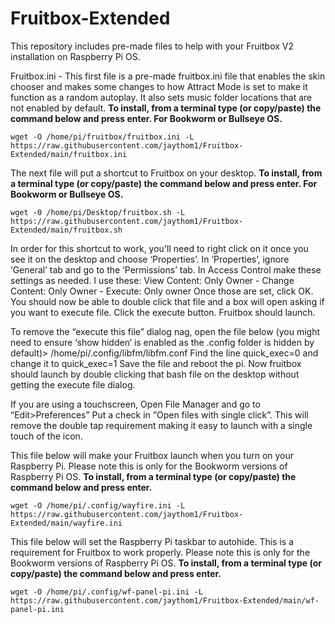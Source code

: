 # Fruitbox-Extended
This repository includes pre-made files to help with your Fruitbox V2 installation on Raspberry Pi OS.

Fruitbox.ini - This first file is a pre-made fruitbox.ini file that enables the skin chooser and makes some changes to how Attract Mode is set to make it function as a random autoplay. It also sets music folder locations that are not enabled by default. **To install, from a terminal type (or copy/paste) the command below and press enter. For Bookworm or Bullseye OS.**

```wget -O /home/pi/fruitbox/fruitbox.ini -L https://raw.githubusercontent.com/jaythom1/Fruitbox-Extended/main/fruitbox.ini```


The next file will put a shortcut to Fruitbox on your desktop. **To install, from a terminal type (or copy/paste) the command below and press enter. For Bookworm or Bullseye OS.**

```wget -0 /home/pi/Desktop/fruitbox.sh -L https://raw.githubusercontent.com/jaythom1/Fruitbox-Extended/main/fruitbox.sh```

In order for this shortcut to work, you'll need to right click on it once you see it on the desktop and choose ‘Properties’. In ‘Properties’, ignore ‘General’ tab and go to the ‘Permissions’ tab. In Access Control make these settings as needed. I use these: View Content: Only Owner - Change Content: Only Owner - Execute: Only owner Once those are set, click OK. You should now be able to double click that file and a box will open asking if you want to execute file. Click the execute button. Fruitbox should launch.

To remove the “execute this file” dialog nag, open the file below (you might need to ensure ‘show hidden‘ is enabled as the .config folder is hidden by default)> /home/pi/.config/libfm/libfm.conf Find the line quick_exec=0 and change it to quick_exec=1 Save the file and reboot the pi. Now fruitbox should launch by double clicking that bash file on the desktop without getting the execute file dialog.

If you are using a touchscreen, Open File Manager and go to “Edit>Preferences” Put a check in “Open files with single click”. This will remove the double tap requirement making it easy to launch with a single touch of the icon.


This file below will make your Fruitbox launch when you turn on your Raspberry Pi. Please note this is only for the Bookworm versions of Raspberry Pi OS. **To install, from a terminal type (or copy/paste) the command below and press enter.**

```wget -O /home/pi/.config/wayfire.ini -L https://raw.githubusercontent.com/jaythom1/Fruitbox-Extended/main/wayfire.ini```


This file below will set the Raspberry Pi taskbar to autohide. This is a requirement for Fruitbox to work properly.  Please note this is only for the Bookworm versions of Raspberry Pi OS. **To install, from a terminal type (or copy/paste) the command below and press enter.**

```wget -O /home/pi/.config/wf-panel-pi.ini -L https://raw.githubusercontent.com/jaythom1/Fruitbox-Extended/main/wf-panel-pi.ini```


